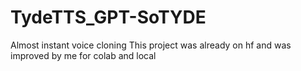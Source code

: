 # TydeTTS_GPT-SoTYDE
Almost instant voice cloning
This project was already on hf and was improved by me for colab and local
